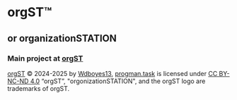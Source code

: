 # orgST™
## or organizationSTATION  
### Main project at [orgST](https://github.com/MakiDevelops/orgST)
[orgST](https://github.com/MakiDevelops/orgST) © 2024-2025 by [Wdboyes13](https://github.com/Wdboyes13), [progman.task](https://github.com/MakiDevelops) is licensed under [CC BY-NC-ND 4.0](https://creativecommons.org/licenses/by-nc-nd/4.0/)
“orgST”, "orgonizationSTATION", and the orgST logo are trademarks of orgST.

